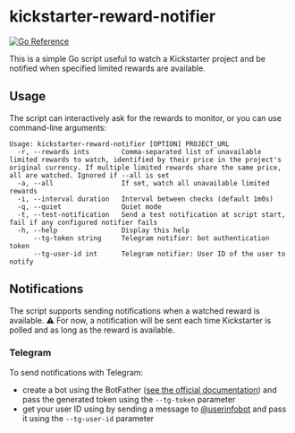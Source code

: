 # kickstarter-reward-notifier

[![Go Reference](https://pkg.go.dev/badge/github.com/vfauth/kickstarter-reward-notifier.svg)](https://pkg.go.dev/github.com/vfauth/kickstarter-reward-notifier)

This is a simple Go script useful to watch a Kickstarter project and be notified when specified limited rewards are available.

## Usage

The script can interactively ask for the rewards to monitor, or you can use command-line arguments:

```text
Usage: kickstarter-reward-notifier [OPTION] PROJECT_URL
  -r, --rewards ints        Comma-separated list of unavailable limited rewards to watch, identified by their price in the project's original currency. If multiple limited rewards share the same price, all are watched. Ignored if --all is set
  -a, --all                 If set, watch all unavailable limited rewards
  -i, --interval duration   Interval between checks (default 1m0s)
  -q, --quiet               Quiet mode
  -t, --test-notification   Send a test notification at script start, fail if any configured notifier fails
  -h, --help                Display this help
      --tg-token string     Telegram notifier: bot authentication token
      --tg-user-id int      Telegram notifier: User ID of the user to notify
```

## Notifications

The script supports sending notifications when a watched reward is available.
:warning: For now, a notification will be sent each time Kickstarter is polled and as long as the reward is available.

### Telegram

To send notifications with Telegram:

- create a bot using the BotFather ([see the official documentation](https://core.telegram.org/bots#6-botfather)) and pass the generated token using the `--tg-token` parameter
- get your user ID using by sending a message to [@userinfobot](https://telegram.me/userinfobot) and pass it using the `--tg-user-id` parameter
